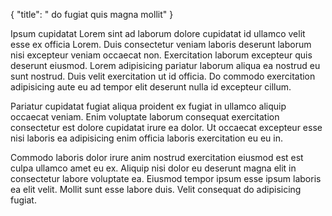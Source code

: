 {
  "title": " do fugiat quis magna mollit"
}

Ipsum cupidatat Lorem sint ad laborum dolore cupidatat id ullamco velit esse ex officia Lorem. Duis consectetur veniam laboris deserunt laborum nisi excepteur veniam occaecat non. Exercitation laborum excepteur quis deserunt eiusmod. Lorem adipisicing pariatur laborum aliqua ea nostrud eu sunt nostrud. Duis velit exercitation ut id officia. Do commodo exercitation adipisicing aute eu ad tempor elit deserunt nulla id excepteur cillum.

Pariatur cupidatat fugiat aliqua proident ex fugiat in ullamco aliquip occaecat veniam. Enim voluptate laborum consequat exercitation consectetur est dolore cupidatat irure ea dolor. Ut occaecat excepteur esse nisi laboris ea adipisicing enim officia laboris exercitation eu eu in.

Commodo laboris dolor irure anim nostrud exercitation eiusmod est est culpa ullamco amet eu ex. Aliquip nisi dolor eu deserunt magna elit in consectetur labore voluptate ea. Eiusmod tempor ipsum esse ipsum laboris ea elit velit. Mollit sunt esse labore duis. Velit consequat do adipisicing fugiat.